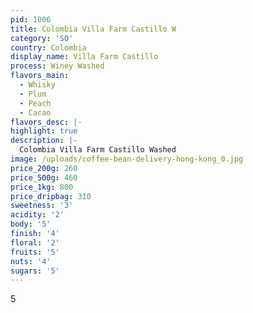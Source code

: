 ```yaml
---
pid: 1006
title: Colombia Villa Farm Castillo W
category: 'SO'
country: Colombia
display_name: Villa Farm Castillo
process: Winey Washed
flavors_main:
  - Whisky
  - Plum
  - Peach
  - Cacao
flavors_desc: |-
highlight: true
description: |-
  Colombia Villa Farm Castillo Washed
image: /uploads/coffee-bean-delivery-hong-kong_0.jpg
price_200g: 260
price_500g: 460
price_1kg: 800
price_dripbag: 310
sweetness: '3'
acidity: '2'
body: '5'
finish: '4'
floral: '2'
fruits: '5'
nuts: '4'
sugars: '5'
---
```


5
